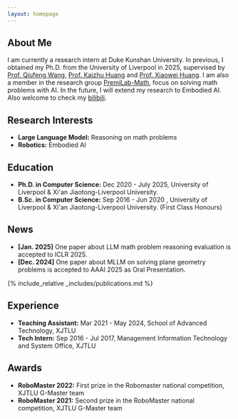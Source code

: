 ```yaml
---
layout: homepage
---
```


## About Me

I am currently a research intern at Duke Kunshan University. In previous, I obtained my Ph.D. from the University of Liverpool in 2025, supervised by [Prof. Qiufeng Wang](https://scholar.xjtlu.edu.cn/en/persons/QiufengWang), [Prof. Kaizhu Huang](https://sites.google.com/view/kaizhu-huang-homepage/home) and [Prof. Xiaowei Huang](https://cgi.csc.liv.ac.uk/~xiaowei/). I am also a member in the research group [PremiLab-Math](https://premilab-math.github.io), focus on solving math problems with AI. In the future, I will extend my research to Embodied AI. Also welcome to check my [bilibili](https://space.bilibili.com/268165497?spm_id_from=333.1007.0.0).

## Research Interests

- **Large Language Model:** Reasoning on math problems
- **Robotics:** Embodied AI

## Education

- **Ph.D. in Computer Science:** Dec 2020 - July 2025, University of Liverpool & Xi'an Jiaotong-Liverpool University.
- **B.Sc. in Computer Science:** Sep 2016 - Jun 2020 , University of Liverpool & Xi'an Jiaotong-Liverpool University. (First Class Honours)

## News

- **[Jan. 2025]** One paper about LLM math problem reasoning evaluation is accepted to ICLR 2025.
- **[Dec. 2024]** One paper about MLLM on solving plane geometry problems is accepted to AAAI 2025 as Oral Presentation.

{% include_relative _includes/publications.md %}

<!-- {% include_relative _includes/services.md %} -->

## Experience

- **Teaching Assistant:** Mar 2021 - May 2024, School of Advanced Technology, XJTLU
- **Tech Intern:** Sep 2016 - Jul 2017, Management Information Technology and System Office, XJTLU


## Awards

- **RoboMaster 2022:** First prize in the Robomaster national competition, XJTLU G-Master team
- **RoboMaster 2021:** Second prize in the RoboMaster national competition, XJTLU G-Master team
